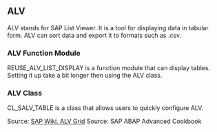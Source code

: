 ## ALV

ALV stands for SAP List Viewer. It is a tool for displaying data in tabular form. ALV can sort data and export it to formats such as .csv.

### ALV Function Module

REUSE_ALV_LIST_DISPLAY is a function module that can display tables. Setting it up take a bit longer then using the ALV class.

### ALV Class

CL_SALV_TABLE is a class that allows users to quickly configure ALV.

Source: [SAP Wiki, ALV Grid](https://wiki.scn.sap.com/wiki/display/ABAP/ALV+Grid+Report+-+with+Object+Oriented+SALV+Classes?original_fqdn=wiki.sdn.sap.com)
Source: SAP ABAP Advanced Cookbook